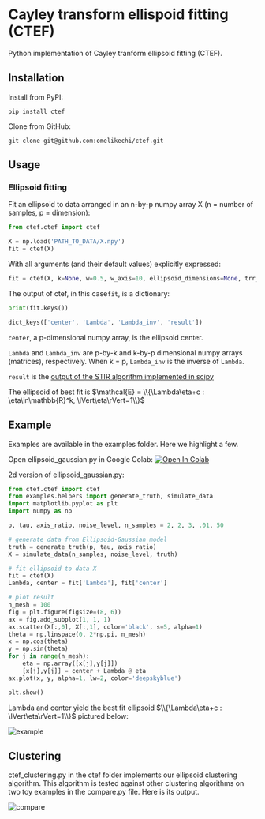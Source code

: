 # Cayley transform ellispoid fitting (CTEF)

Python implementation of Cayley tranform ellipsoid fitting (CTEF).

## Installation
Install from PyPI:
```
pip install ctef
```
Clone from GitHub:
```
git clone git@github.com:omelikechi/ctef.git
```

## Usage

### Ellipsoid fitting
Fit an ellipsoid to data arranged in an n-by-p numpy array X (n = number of samples, p = dimension):
```python
from ctef.ctef import ctef

X = np.load('PATH_TO_DATA/X.npy')
fit = ctef(X)
```
With all arguments (and their default values) explicitly expressed:
```python
fit = ctef(X, k=None, w=0.5, w_axis=10, ellipsoid_dimensions=None, trr_params=None)
```
The output of ctef, in this case```fit```, is a dictionary:
```python
print(fit.keys())

dict_keys(['center', 'Lambda', 'Lambda_inv', 'result'])
```
```center```, a p-dimensional numpy array, is the ellipsoid center.

```Lambda``` and ```Lambda_inv``` are p-by-k and k-by-p dimensional numpy arrays (matrices), respectively. When k = p, ```Lambda_inv``` is the inverse of ```Lambda```.

```result``` is the [output of the STIR algorithm implemented in scipy](https://docs.scipy.org/doc/scipy/reference/generated/scipy.optimize.least_squares.html)


The ellipsoid of best fit is $\mathcal{E} = \\{\Lambda\eta+c : \eta\in\mathbb{R}^k, \lVert\eta\rVert=1\\}$

## Example
Examples are available in the examples folder. Here we highlight a few.

Open ellipsoid_gaussian.py in Google Colab: <a target="_blank" href="https://colab.research.google.com/github/omelikechi/ctef/blob/main/examples/ellipsoid_gaussian.ipynb">
  <img src="https://colab.research.google.com/assets/colab-badge.svg" alt="Open In Colab"/>
</a>

2d version of ellipsoid_gaussian.py:
```python
from ctef.ctef import ctef
from examples.helpers import generate_truth, simulate_data
import matplotlib.pyplot as plt
import numpy as np

p, tau, axis_ratio, noise_level, n_samples = 2, 2, 3, .01, 50

# generate data from Ellipsoid-Gaussian model
truth = generate_truth(p, tau, axis_ratio)
X = simulate_data(n_samples, noise_level, truth)

# fit ellipsoid to data X
fit = ctef(X)
Lambda, center = fit['Lambda'], fit['center']

# plot result
n_mesh = 100
fig = plt.figure(figsize=(8, 6))
ax = fig.add_subplot(1, 1, 1)
ax.scatter(X[:,0], X[:,1], color='black', s=5, alpha=1)
theta = np.linspace(0, 2*np.pi, n_mesh)
x = np.cos(theta)
y = np.sin(theta)
for j in range(n_mesh):
    eta = np.array([x[j],y[j]])
    [x[j],y[j]] = center + Lambda @ eta
ax.plot(x, y, alpha=1, lw=2, color='deepskyblue')

plt.show()
```
Lambda and center yield the best fit ellipsoid $\\{\Lambda\eta+c : \lVert\eta\rVert=1\\}$ pictured below:

![example](https://user-images.githubusercontent.com/85212572/233739931-876fc8b3-467f-4499-815e-ad9f713f2c6d.png)

## Clustering
ctef_clustering.py in the ctef folder implements our ellipsoid clustering algorithm. This algorithm is tested against other clustering algorithms on two toy examples in the compare.py file. Here is its output.

![compare](https://user-images.githubusercontent.com/85212572/233740865-d516c1d9-9d43-4234-8a47-d33a4f67f052.png)
